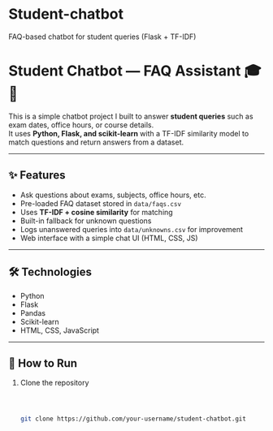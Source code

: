 # Student-chatbot
FAQ-based chatbot for student queries (Flask + TF-IDF)
# Student Chatbot — FAQ Assistant 🎓🤖

This is a simple chatbot project I built to answer **student queries** such as exam dates, office hours, or course details.  
It uses **Python, Flask, and scikit-learn** with a TF-IDF similarity model to match questions and return answers from a dataset.

---

## ✨ Features
- Ask questions about exams, subjects, office hours, etc.
- Pre-loaded FAQ dataset stored in `data/faqs.csv`
- Uses **TF-IDF + cosine similarity** for matching
- Built-in fallback for unknown questions
- Logs unanswered queries into `data/unknowns.csv` for improvement
- Web interface with a simple chat UI (HTML, CSS, JS)

---

## 🛠️ Technologies
- Python
- Flask
- Pandas
- Scikit-learn
- HTML, CSS, JavaScript

---

## 🚀 How to Run
1. Clone the repository  
   ```bash



   git clone https://github.com/your-username/student-chatbot.git

